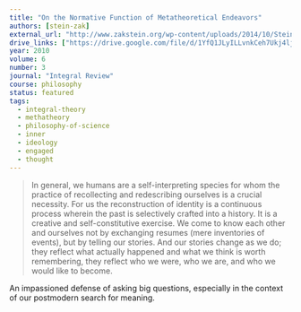 ```yaml
---
title: "On the Normative Function of Metatheoretical Endeavors"
authors: [stein-zak]
external_url: "http://www.zakstein.org/wp-content/uploads/2014/10/Stein_metatheory2010.pdf"
drive_links: ["https://drive.google.com/file/d/1YfQ1JLyILLvnkCeh7Ukj4ljNUH2XOK-s/view?usp=drivesdk"]
year: 2010
volume: 6
number: 3
journal: "Integral Review"
course: philosophy
status: featured
tags:
  - integral-theory
  - methatheory
  - philosophy-of-science
  - inner
  - ideology
  - engaged
  - thought
---
```


> In general, we humans are a self-interpreting species for whom the practice of recollecting and redescribing ourselves is a crucial necessity. For us the reconstruction of identity is a continuous process wherein the past is selectively crafted into a history. It is a creative and self-constitutive exercise. We come to know each other and ourselves not by exchanging resumes (mere inventories of events), but by telling our stories. And our stories change as we do; they reflect what actually happened and what we think is worth remembering, they reflect who we were, who we are, and who we would like to become.

An impassioned defense of asking big questions, especially in the context of our postmodern search for meaning.

